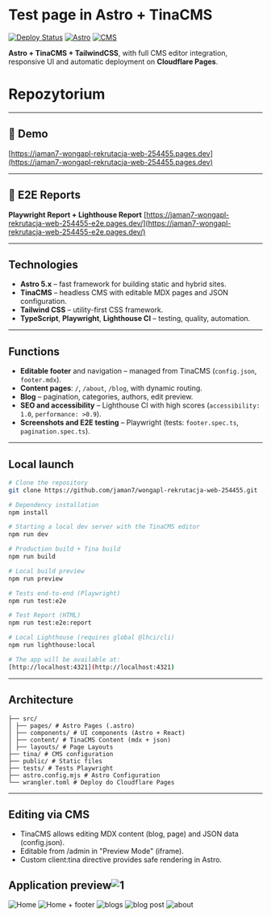 # Test page in Astro + TinaCMS

[![Deploy Status](https://img.shields.io/badge/deployed-success-brightgreen)](https://jaman7-wongapl-rekrutacja-web-254455.pages.dev)
[![Astro](https://img.shields.io/badge/Built%20With-Astro-blueviolet)](https://astro.build/)
[![CMS](https://img.shields.io/badge/CMS-TinaCMS-orange)](https://tina.io)

**Astro + TinaCMS + TailwindCSS**, with full CMS editor integration, responsive UI and automatic deployment on **Cloudflare Pages**.

# Repozytorium

---

## 🔗 Demo

[https://jaman7-wongapl-rekrutacja-web-254455.pages.dev](https://jaman7-wongapl-rekrutacja-web-254455.pages.dev)

---

## 🔗 E2E Reports

**Playwright Report + Lighthouse Report**
[https://jaman7-wongapl-rekrutacja-web-254455-e2e.pages.dev/](https://jaman7-wongapl-rekrutacja-web-254455-e2e.pages.dev/)

---

## Technologies

- **Astro 5.x** – fast framework for building static and hybrid sites.
- **TinaCMS** – headless CMS with editable MDX pages and JSON configuration.
- **Tailwind CSS** – utility-first CSS framework.
- **TypeScript**, **Playwright**, **Lighthouse CI** – testing, quality, automation.

---

## Functions

- **Editable footer** and navigation – managed from TinaCMS (`config.json`, `footer.mdx`).
- **Content pages**: `/`, `/about`, `/blog`, with dynamic routing.
- **Blog** – pagination, categories, authors, edit preview.
- **SEO and accessibility** – Lighthouse CI with high scores (`accessibility: 1.0`, `performance: >0.9`).
- **Screenshots and E2E testing** – Playwright (tests: `footer.spec.ts`, `pagination.spec.ts`).

---

## Local launch

```bash
# Clone the repository
git clone https://github.com/jaman7/wongapl-rekrutacja-web-254455.git .

# Dependency installation
npm install

# Starting a local dev server with the TinaCMS editor
npm run dev

# Production build + Tina build
npm run build

# Local build preview
npm run preview
```

```bash
# Tests end-to-end (Playwright)
npm run test:e2e

# Test Report (HTML)
npm run test:e2e:report

# Local Lighthouse (requires global @lhci/cli)
npm run lighthouse:local

# The app will be available at:
[http://localhost:4321](http://localhost:4321)
```

---

## Architecture

```
├── src/
│ ├── pages/ # Astro Pages (.astro)
│ ├── components/ # UI components (Astro + React)
│ ├── content/ # TinaCMS Content (mdx + json)
│ ├── layouts/ # Page Layouts
├── tina/ # CMS configuration
├── public/ # Static files
├── tests/ # Tests Playwright
├── astro.config.mjs # Astro Configuration
└── wrangler.toml # Deploy do Cloudflare Pages
```

---

## Editing via CMS

- TinaCMS allows editing MDX content (blog, page) and JSON data (config.json).
- Editable from /admin in "Preview Mode" (iframe).
- Custom client:tina directive provides safe rendering in Astro.

## Application preview![1](https://github.com/user-attachments/assets/cc525028-a0dd-4149-b608-9e664eac4c1e)


![Home]([https://github.com/user-attachments/assets/cc525028-a0dd-4149-b608-9e664eac4c1e)
![Home + footer](https://github.com/user-attachments/assets/ef2e3edf-a332-4e78-9622-b5be362c7bc9)
![blogs](https://github.com/user-attachments/assets/3dd5e254-00f7-4314-92da-852e4454bba6)
![blog post](https://github.com/user-attachments/assets/3dd5e254-00f7-4314-92da-852e4454bba6)
![about](https://github.com/user-attachments/assets/3dd5e254-00f7-4314-92da-852e4454bba6)
